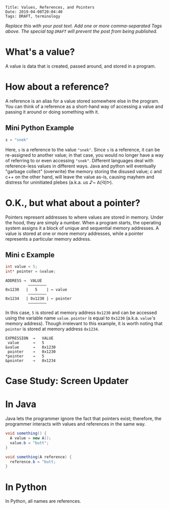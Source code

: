     Title: Values, References, and Pointers
    Date: 2019-04-08T20:04:40
    Tags: DRAFT, terminology

_Replace this with your post text. Add one or more comma-separated
Tags above. The special tag `DRAFT` will prevent the post from being
published._

<!-- more -->

# What's a value?
A value is data that is created, passed around, and stored in a program.

# How about a reference?
A reference is an alias for a value stored somewhere else in the program. You can think of a reference as a short-hand way of accessing a value and passing it around or doing something with it.

## Mini Python Example
```python
s = "snek"
```
Here, `s` is a reference to the value `"snek"`. Since `s` is a reference, it can be re-assigned to another value; in that case, you would no longer have a way of referring to or even accessing `"snek"`. Different languages deal with reference-less values in different ways. Java and python will eventually "garbage collect" (overwrite) the memory storing the disused value; c and c++ on the other hand, will leave the value as-is, causing mayhem and distress for uninitiated plebes (a.k.a. us ♪~ ᕕ(ᐛ)ᕗ). 

# O.K., but what about a pointer?
Pointers represent addresses to where values are stored in memory. Under the hood, they are simply a number. When a program starts, the operating system assigns it a block of unique and sequential memory addresses. A value is stored at one or more memory addresses, while a pointer represents a particular memory address.

## Mini c Example

```c
int value = 5;
int* pointer = &value;
```

	ADDRESS →  VALUE
        	  ————————
	0x1230   |   5    | ← value
         	  ————————
	0x1234   | 0x1230 | ← pointer
          	  ————————

In this case, `5` is stored at memory address `0x1230` and can be accessed using the variable name `value`. `pointer` is equal to `0x1230` (a.k.a. `value`'s memory address). Though irrelevant to this example, it is worth noting that `pointer` is stored at memory address `0x1234`.

	EXPRESSION  →   VALUE
	 value      →   5
	&value      →   0x1230
	 pointer    →   0x1230
	*pointer    →   5
	&pointer    →   0x1234

# Case Study: Screen Updater


# In Java
Java lets the programmer ignore the fact that pointers exist; therefore, the programmer interacts with values and references in the same way.

```java
void something() {
  A value = new A();
  value.b = "butt";
}

void something(A reference) {
  reference.b = "butt;
}
```

# In Python
In Python, all names are references.

```python

```